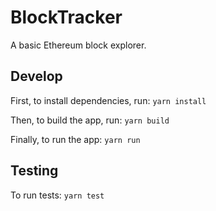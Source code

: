 # BlockTracker

A basic Ethereum block explorer.

## Develop

First, to install dependencies, run:
`yarn install`

Then, to build the app, run:
`yarn build`

Finally, to run the app:
`yarn run`

## Testing

To run tests:
`yarn test`
